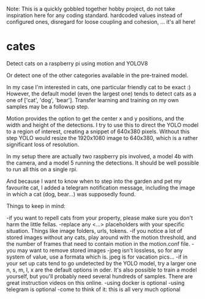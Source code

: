 Note: This is a quickly gobbled together hobby project, do not take inspiration here for any coding standard.
hardcoded values instead of configured ones, disregard for loose coupling and cohesion, ... it's all here!

# cates
Detect cats on a raspberry pi using motion and YOLOV8

Or detect one of the other categories available in the pre-trained model.

In my case I'm interested in cats, one particular friendly cat to be exact :)
However, the default model (even the largest one) tends to detect cats as a one of ['cat', 'dog', 'bear'].
Transfer learning and training on my own samples may be a followup step.


Motion provides the option to get the center x and y positions, and the width and height of the detections. 
I try to use this to direct the YOLO model to a region of interest, creating a snippet of 640x380 pixels.
Without this step YOLO would resize the 1920x1080 image to 640x380, which is a rather significant loss of resolution.

In my setup there are actually two raspberry pis involved, a model 4b with the camera, and a model 5 running the detections. It should be well possible to run all this on a single rpi. 

And because I want to know when to step into the garden and pet my favourite cat, I added a telegram notification message, including the image in which a cat (dog, bear...) was supposedly found.


Things to keep in mind:

-if you want to repell cats from your property, please make sure you don't harm the little fellas.
-replace any <...> placeholders with your specific situation. Things like image folders, urls, tokens.
-if you notice a lot of stored images without any cats, play around with the motion threshold, and the number of frames that need to contain motion in the motion.conf file.
-you may want to remove stored images
-jpeg isn't lossless, so for any system of value, use a formata which is. jpeg is for vacation pics...
-if in your set up cats tend to go undetected by the YOLO model, try a larger one n, s, m, l, x are the default options in oder. It's also possible to train a model yourself, but you'll probably need several hundreds of samples. There are great instruction videos on this online.
-using docker is optional
-using telegram is optional
-come to think of it: this is all very much optional

